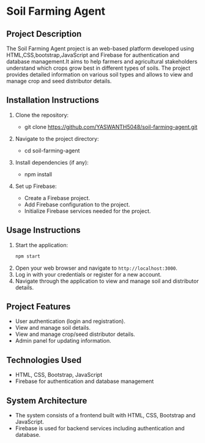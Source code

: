 # Soil Farming Agent

## Project Description
The Soil Farming Agent project is an web-based platform developed using HTML,CSS,bootstrap,JavaScript and Firebase for authentication and database management.It aims to help farmers and agricultural stakeholders understand which crops grow best in different types of soils. The project provides detailed information on various soil types and allows  to view and manage crop and seed distributor details.

## Installation Instructions
1. Clone the repository:
    
   - git clone https://github.com/YASWANTH5048/soil-farming-agent.git

2. Navigate to the project directory:
    
    - cd soil-farming-agent
   
3. Install dependencies (if any):
    
    - npm install

4. Set up Firebase:
    - Create a Firebase project.
    - Add Firebase configuration to the project.
    - Initialize Firebase services needed for the project.

## Usage Instructions
1. Start the application:
    ```bash
    npm start
    ```
2. Open your web browser and navigate to `http://localhost:3000`.
3. Log in with your credentials or register for a new account.
4. Navigate through the application to view and manage soil and distributor details.

## Project Features
- User authentication (login and registration).
- View and manage soil details.
- View and manage crop/seed distributor details.
- Admin panel for updating information.

## Technologies Used
- HTML, CSS, Bootstrap, JavaScript
- Firebase for authentication and database management

## System Architecture

- The system consists of a frontend built with HTML, CSS, Bootstrap and JavaScript.
- Firebase is used for backend services including authentication and database.



